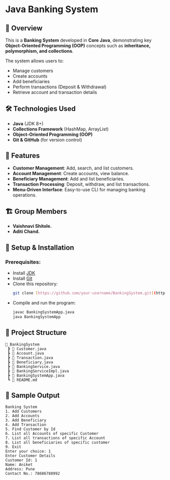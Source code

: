 # Java Banking System

## 📌 Overview
This is a **Banking System** developed in **Core Java**, demonstrating key **Object-Oriented Programming (OOP)** concepts such as **inheritance, polymorphism, and collections**.

The system allows users to:
- Manage customers
- Create accounts
- Add beneficiaries
- Perform transactions (Deposit & Withdrawal)
- Retrieve account and transaction details

## 🛠️ Technologies Used
- **Java** (JDK 8+)
- **Collections Framework** (HashMap, ArrayList)
- **Object-Oriented Programming (OOP)**
- **Git & GitHub** (for version control)

## 📜 Features
- **Customer Management**: Add, search, and list customers.
- **Account Management**: Create accounts, view balance.
- **Beneficiary Management**: Add and list beneficiaries.
- **Transaction Processing**: Deposit, withdraw, and list transactions.
- **Menu-Driven Interface**: Easy-to-use CLI for managing banking operations.

## 🏗️ Group Members
- **Vaishnavi Shitole.**  
- **Aditi Chand.**  
 

## 🔧 Setup & Installation
### Prerequisites:
- Install [JDK](https://www.oracle.com/java/technologies/javase-downloads.html)
- Install [Git](https://git-scm.com/downloads)
- Clone this repository:
  ```sh
  git clone [https://github.com/your-username/BankingSystem.git](https://github.com/sanketshinde2/Bank_system.git)
  ```
- Compile and run the program:
  ```sh
  javac BankingSystemApp.java
  java BankingSystemApp
  ```

## 📂 Project Structure
```
📂 BankingSystem
 ┣ 📜 Customer.java
 ┣ 📜 Account.java
 ┣ 📜 Transaction.java
 ┣ 📜 Beneficiary.java
 ┣ 📜 BankingService.java
 ┣ 📜 BankingServiceImpl.java
 ┣ 📜 BankingSystemApp.java
 ┗ 📜 README.md
```

## 📸 Sample Output
```
Banking System
1. Add Customers
2. Add Accounts
3. Add Beneficiary
4. Add Transaction
5. Find Customer by Id
6. List all Accounts of specific Customer
7. List all transactions of specific Account
8. List all beneficiaries of specific customer
9. Exit
Enter your choice: 1
Enter Customer Details
Customer Id: 1
Name: Aniket
Address: Pune
Contact No.: 78686788992
```





